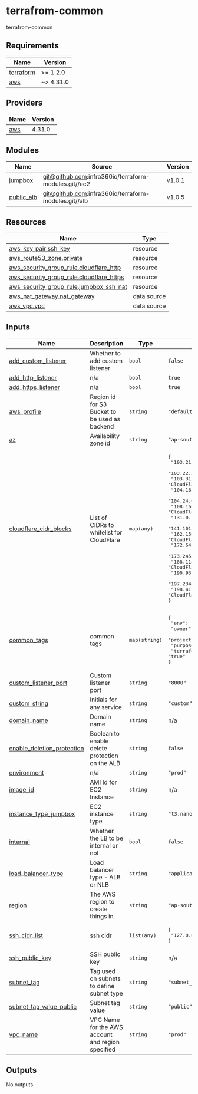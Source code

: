 # terrafrom-common
terrafrom-common
<!-- BEGINNING OF PRE-COMMIT-TERRAFORM DOCS HOOK -->
## Requirements

| Name | Version |
|------|---------|
| <a name="requirement_terraform"></a> [terraform](#requirement\_terraform) | >= 1.2.0 |
| <a name="requirement_aws"></a> [aws](#requirement\_aws) | ~> 4.31.0 |

## Providers

| Name | Version |
|------|---------|
| <a name="provider_aws"></a> [aws](#provider\_aws) | 4.31.0 |

## Modules

| Name | Source | Version |
|------|--------|---------|
| <a name="module_jumpbox"></a> [jumpbox](#module\_jumpbox) | git@github.com:infra360io/terraform-modules.git//ec2 | v1.0.1 |
| <a name="module_public_alb"></a> [public\_alb](#module\_public\_alb) | git@github.com:infra360io/terraform-modules.git//alb | v1.0.5 |

## Resources

| Name | Type |
|------|------|
| [aws_key_pair.ssh_key](https://registry.terraform.io/providers/hashicorp/aws/latest/docs/resources/key_pair) | resource |
| [aws_route53_zone.private](https://registry.terraform.io/providers/hashicorp/aws/latest/docs/resources/route53_zone) | resource |
| [aws_security_group_rule.cloudflare_http](https://registry.terraform.io/providers/hashicorp/aws/latest/docs/resources/security_group_rule) | resource |
| [aws_security_group_rule.cloudflare_https](https://registry.terraform.io/providers/hashicorp/aws/latest/docs/resources/security_group_rule) | resource |
| [aws_security_group_rule.jumpbox_ssh_nat](https://registry.terraform.io/providers/hashicorp/aws/latest/docs/resources/security_group_rule) | resource |
| [aws_nat_gateway.nat_gateway](https://registry.terraform.io/providers/hashicorp/aws/latest/docs/data-sources/nat_gateway) | data source |
| [aws_vpc.vpc](https://registry.terraform.io/providers/hashicorp/aws/latest/docs/data-sources/vpc) | data source |

## Inputs

| Name | Description | Type | Default | Required |
|------|-------------|------|---------|:--------:|
| <a name="input_add_custom_listener"></a> [add\_custom\_listener](#input\_add\_custom\_listener) | Whether to add custom listener | `bool` | `false` | no |
| <a name="input_add_http_listener"></a> [add\_http\_listener](#input\_add\_http\_listener) | n/a | `bool` | `true` | no |
| <a name="input_add_https_listener"></a> [add\_https\_listener](#input\_add\_https\_listener) | n/a | `bool` | `true` | no |
| <a name="input_aws_profile"></a> [aws\_profile](#input\_aws\_profile) | Region id for S3 Bucket to be used as backend | `string` | `"default"` | no |
| <a name="input_az"></a> [az](#input\_az) | Availability zone id | `string` | `"ap-south-1a"` | no |
| <a name="input_cloudflare_cidr_blocks"></a> [cloudflare\_cidr\_blocks](#input\_cloudflare\_cidr\_blocks) | List of CIDRs to whitelist for CloudFlare | `map(any)` | <pre>{<br>  "103.21.244.0/22": "CloudFlare IP Range",<br>  "103.22.200.0/22": "CloudFlare IP Range",<br>  "103.31.4.0/22": "CloudFlare IP Range",<br>  "104.16.0.0/13": "CloudFlare IP Range",<br>  "104.24.0.0/14": "CloudFlare IP Range",<br>  "108.162.192.0/18": "CloudFlare IP Range",<br>  "131.0.72.0/22": "CloudFlare IP Range",<br>  "141.101.64.0/18": "CloudFlare IP Range",<br>  "162.158.0.0/15": "CloudFlare IP Range",<br>  "172.64.0.0/13": "CloudFlare IP Range",<br>  "173.245.48.0/20": "CloudFlare IP Range",<br>  "188.114.96.0/20": "CloudFlare IP Range",<br>  "190.93.240.0/20": "CloudFlare IP Range",<br>  "197.234.240.0/22": "CloudFlare IP Range",<br>  "198.41.128.0/17": "CloudFlare IP Range"<br>}</pre> | no |
| <a name="input_common_tags"></a> [common\_tags](#input\_common\_tags) | common tags | `map(string)` | <pre>{<br>  "env": "prod",<br>  "owner": "deepak.agrawal@infra360.io",<br>  "project": "vpc",<br>  "purpose": "networking",<br>  "terraform": "true"<br>}</pre> | no |
| <a name="input_custom_listener_port"></a> [custom\_listener\_port](#input\_custom\_listener\_port) | Custom listener port | `string` | `"8000"` | no |
| <a name="input_custom_string"></a> [custom\_string](#input\_custom\_string) | Initials for any service | `string` | `"custom"` | no |
| <a name="input_domain_name"></a> [domain\_name](#input\_domain\_name) | Domain name | `string` | n/a | yes |
| <a name="input_enable_deletion_protection"></a> [enable\_deletion\_protection](#input\_enable\_deletion\_protection) | Boolean to enable delete protection on the ALB | `string` | `false` | no |
| <a name="input_environment"></a> [environment](#input\_environment) | n/a | `string` | `"prod"` | no |
| <a name="input_image_id"></a> [image\_id](#input\_image\_id) | AMI Id for EC2 Instance | `string` | n/a | yes |
| <a name="input_instance_type_jumpbox"></a> [instance\_type\_jumpbox](#input\_instance\_type\_jumpbox) | EC2 instance type | `string` | `"t3.nano"` | no |
| <a name="input_internal"></a> [internal](#input\_internal) | Whether the LB to be internal or not | `bool` | `false` | no |
| <a name="input_load_balancer_type"></a> [load\_balancer\_type](#input\_load\_balancer\_type) | Load balancer type - ALB or NLB | `string` | `"application"` | no |
| <a name="input_region"></a> [region](#input\_region) | The AWS region to create things in. | `string` | `"ap-south-1"` | no |
| <a name="input_ssh_cidr_list"></a> [ssh\_cidr\_list](#input\_ssh\_cidr\_list) | ssh cidr | `list(any)` | <pre>[<br>  "127.0.0.1/32"<br>]</pre> | no |
| <a name="input_ssh_public_key"></a> [ssh\_public\_key](#input\_ssh\_public\_key) | SSH public key | `string` | n/a | yes |
| <a name="input_subnet_tag"></a> [subnet\_tag](#input\_subnet\_tag) | Tag used on subnets to define subnet type | `string` | `"subnet_type"` | no |
| <a name="input_subnet_tag_value_public"></a> [subnet\_tag\_value\_public](#input\_subnet\_tag\_value\_public) | Subnet tag value | `string` | `"public"` | no |
| <a name="input_vpc_name"></a> [vpc\_name](#input\_vpc\_name) | VPC Name for the AWS account and region specified | `string` | `"prod"` | no |

## Outputs

No outputs.
<!-- END OF PRE-COMMIT-TERRAFORM DOCS HOOK -->
